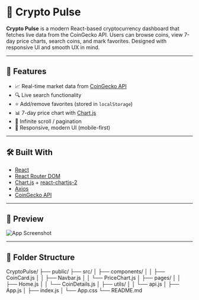 # 🚀 Crypto Pulse

**Crypto Pulse** is a modern React-based cryptocurrency dashboard that fetches live data from the CoinGecko API. Users can browse coins, view 7-day price charts, search coins, and mark favorites. Designed with responsive UI and smooth UX in mind.

---

## 🔧 Features

- 📈 Real-time market data from [CoinGecko API](https://www.coingecko.com/)
- 🔍 Live search functionality
- ⭐ Add/remove favorites (stored in `localStorage`)
- 📊 7-day price chart with [Chart.js](https://www.chartjs.org/)
- 🔄 Infinite scroll / pagination
- 🎨 Responsive, modern UI (mobile-first)

---

## 🛠️ Built With

- [React](https://reactjs.org/)
- [React Router DOM](https://reactrouter.com/)
- [Chart.js](https://www.chartjs.org/) + [react-chartjs-2](https://github.com/reactchartjs/react-chartjs-2)
- [Axios](https://axios-http.com/)
- [CoinGecko API](https://www.coingecko.com/en/api)

---

## 📸 Preview

![App Screenshot](https://via.placeholder.com/800x400?text=Add+Your+Screenshot+Here)

---

## 📂 Folder Structure

CryptoPulse/
├── public/
├── src/
│ ├── components/
│ │ ├── CoinCard.js
│ │ ├── Navbar.js
│ │ └── PriceChart.js
│ ├── pages/
│ │ ├── Home.js
│ │ └── CoinDetails.js
│ ├── utils/
│ │ └── api.js
│ ├── App.js
│ ├── index.js
│ └── App.css
└── README.md

